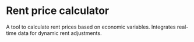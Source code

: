 # Rent price calculator
A tool to calculate rent prices based on economic variables. Integrates real-time data for dynamic rent adjustments.
